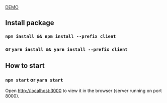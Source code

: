 <a href="https://chat.hiepnguyen.site/">DEMO</a>

## Install package
### `npm install && npm install --prefix client` 
### or  `yarn install && yarn install --prefix client`

## How to start
### `npm start` or `yarn start`
Open [http://localhost:3000](http://localhost:3000) to view it in the browser (server running on port 8000).

